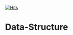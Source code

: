 [![Hits](https://hits.seeyoufarm.com/api/count/incr/badge.svg?url=https%3A%2F%2Fgithub.com%2FNitin-GH%2FData-Structure&count_bg=%23D8AB1A&title_bg=%23000000&icon=disqus.svg&icon_color=%23FFC300&title=Repo+Visits&edge_flat=false)](https://hits.seeyoufarm.com)
# Data-Structure
